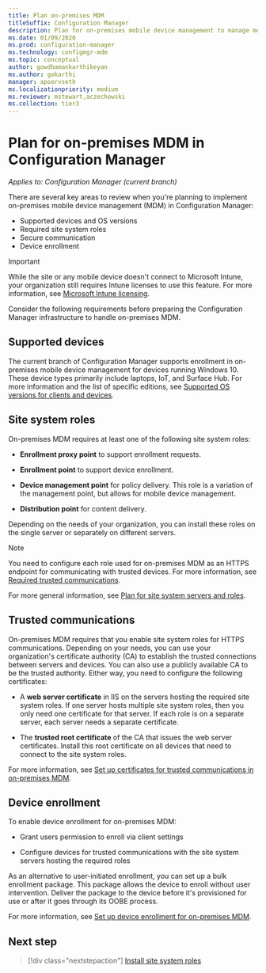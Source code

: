 ```yaml
---
title: Plan on-premises MDM
titleSuffix: Configuration Manager
description: Plan for on-premises mobile device management to manage mobile devices in Configuration Manager
ms.date: 01/09/2020
ms.prod: configuration-manager
ms.technology: configmgr-mdm
ms.topic: conceptual
author: gowdhamankarthikeyan
ms.author: gokarthi
manager: apoorvseth
ms.localizationpriority: medium
ms.reviewer: mstewart,aczechowski
ms.collection: tier3
---
```


# Plan for on-premises MDM in Configuration Manager

*Applies to: Configuration Manager (current branch)*

There are several key areas to review when you're planning to implement on-premises mobile device management (MDM) in Configuration Manager:

- Supported devices and OS versions
- Required site system roles
- Secure communication
- Device enrollment

> [!IMPORTANT]
> While the site or any mobile device doesn't connect to Microsoft Intune, your organization still requires Intune licenses to use this feature. For more information, see [Microsoft Intune licensing](/intune/fundamentals/licenses).

Consider the following requirements before preparing the Configuration Manager infrastructure to handle on-premises MDM.

## <a name="bkmk_devices"></a> Supported devices  

The current branch of Configuration Manager supports enrollment in on-premises mobile device management for devices running Windows 10. These device types primarily include laptops, IoT, and Surface Hub. For more information and the list of specific editions, see [Supported OS versions for clients and devices](../../core/plan-design/configs/supported-operating-systems-for-clients-and-devices.md#bkmk_OnpremOS).

## <a name="bkmk_roles"></a> Site system roles

On-premises MDM requires at least one of the following site system roles:

- **Enrollment proxy point** to support enrollment requests.

- **Enrollment point** to support device enrollment.

- **Device management point** for policy delivery. This role is a variation of the management point, but allows for mobile device management.

- **Distribution point** for content delivery.

Depending on the needs of your organization, you can install these roles on the single server or separately on different servers.

> [!NOTE]
> You need to configure each role used for on-premises MDM as an HTTPS endpoint for communicating with trusted devices. For more information, see [Required trusted communications](#bkmk_trustedComs).

For more general information, see [Plan for site system servers and roles](../../core/plan-design/hierarchy/plan-for-site-system-servers-and-site-system-roles.md).

## <a name="bkmk_trustedComs"></a> Trusted communications

On-premises MDM requires that you enable site system roles for HTTPS communications. Depending on your needs, you can use your organization's certificate authority (CA) to establish the trusted connections between servers and devices. You can also use a publicly available CA to be the trusted authority. Either way, you need to configure the following certificates:

- A **web server certificate** in IIS on the servers hosting the required site system roles. If one server hosts multiple site system roles, then you only need one certificate for that server. If each role is on a separate server, each server needs a separate certificate.

- The **trusted root certificate** of the CA that issues the web server certificates. Install this root certificate on all devices that need to connect to the site system roles.

For more information, see [Set up certificates for trusted communications in on-premises MDM](../get-started/set-up-certificates-on-premises-mdm.md).

## <a name="bkmk_enrollment"></a> Device enrollment

To enable device enrollment for on-premises MDM:

- Grant users permission to enroll via client settings

- Configure devices for trusted communications with the site system servers hosting the required roles

As an alternative to user-initiated enrollment, you can set up a bulk enrollment package. This package allows the device to enroll without user intervention. Deliver the package to the device before it's provisioned for use or after it goes through its OOBE process.

For more information, see [Set up device enrollment for on-premises MDM](../get-started/set-up-device-enrollment-on-premises-mdm.md).

## Next step

> [!div class="nextstepaction"]
> [Install site system roles](../get-started/install-site-system-roles-for-on-premises-mdm.md)